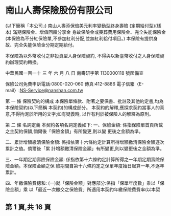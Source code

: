 # 南山人壽保險股份有限公司

(以下簡稱「本公司」)
南山人壽添保倍美元利率變動型終身壽險 
(定期給付型)(樣本) 
滿期保險金、增值回饋分享金 身故保險金或喪葬費用保險金、完全失能保險金 
(本保險為不分紅保險單,不參加紅利分配,並無紅利給付項目。) 
本保險有提供身故、完全失能保險金分期定期給付。

本保險為以外幣收付之非投資型人身保險契約, 不得與以新臺幣收付之人身保險契約辦理契約轉換。 

 
中華民國一百一十 三 年 六 月 八 日 南壽研字第 1130000118 號函備查 
 
保險公司免費申訴電話:0800-020-060 傳真:412-8886 電子信箱〈E-mail〉:NS-Service@nanshan.com.tw 
 
第 一 條 保險契約的構成 本保險單條款、附著之要保書、批註及其他約定書,均為本保險契約(以下簡稱 本契約)的構成部分。 本契約的解釋,應探求契約當事人的真意,不得拘泥於所用的文字;如有疑義時, 以作有利於被保險人的解釋為原則。 

第 二 條 名詞定義 本契約各項名詞定義如下: 一、保險金額: 
係指保險單首頁所載之主契約保額,倘爾後「保險金額」有所變更,則以變 更後之金額為準。 

二、累計增額繳清保險金額: 
係指依第十六條約定計算所得增額繳清保險金額逐次累計之值。倘爾後「累 計增額繳清保險金額」有所變更,則以變更後之金額為準。 

三、一年期定期壽險保險金額: 
係指依第十六條約定計算所得之一年期定期壽險保險金額。本保險金額之保 險期間自第十六條約定之保單年度始日起算一年,不逐年累計。 

四、年繳保險費總和: 
(一)就「保險金額」對應部分:係指「保單年度數」乘以「保險金額」乘 以「最近一次繳交之保險費」所適用本契約年繳保險費費率(以本契

## 第 1 頁,共 16 頁
